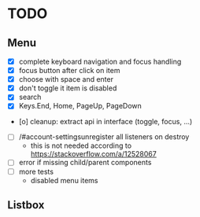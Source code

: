 # TODO
## Menu
- [x] complete keyboard navigation and focus handling
- [x] focus button after click on item
- [x] choose with space and enter
- [x] don't toggle it item is disabled
- [x] search
- [x] Keys.End, Home, PageUp, PageDown
- [o] cleanup: extract api in interface (toggle, focus, ...)
- [ ] /#account-settingsunregister all listeners on destroy 
  - this is not needed according to https://stackoverflow.com/a/12528067
- [ ] error if missing child/parent components
- [ ] more tests
  - disabled menu items

## Listbox
